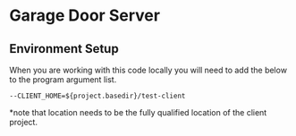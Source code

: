 Garage Door Server
=================

Environment Setup
-----------------

When you are working with this code locally you
will need to add the below to the program argument list.


`--CLIENT_HOME=${project.basedir}/test-client`

*note that location needs to be the fully qualified location of the client project.